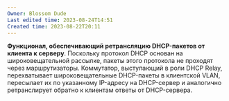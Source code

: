 ```yaml
---
Owner: Blossom Dude
Last edited time: 2023-08-24T14:51
Created time: 2023-08-22T20:11
---
```

**Функционал, обеспечивающий ретрансляцию DHCP-пакетов от клиента к серверу**. Поскольку протокол DHCP основан на широковещательной рассылке, пакеты этого протокола не проходят через маршрутизаторы. Коммутатор, выступающий в роли DHCP Relay, перехватывает широковещательные DHCP-пакеты в клиентской VLAN, пересылает их по указанному IP-адресу на DHCP-сервер и аналогично ретранслирует обратно к клиентам ответы от DHCP-сервера.